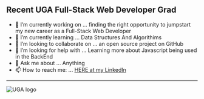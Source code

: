 ## Recent UGA Full-Stack Web Developer Grad

- 🔭 I’m currently working on ... finding the right opportunity to jumpstart my new career as a Full-Stack Web Developer
- 🌱 I’m currently learning ... Data Structures And Algorithims 
- 👯 I’m looking to collaborate on ... an open source project on GitHub
- 🤔 I’m looking for help with ... Learning more about Javascript being used in the BackEnd
- 💬 Ask me about ... Anything 
- 📫 How to reach me: ... [HERE at my LinkedIn](https://www.linkedin.com/in/raul-alvarado-jr/)
---
![UGA logo](http://basno.com/j69s56zs.png)

<!--
**Raulito1/Raulito1** is a ✨ _special_ ✨ repository because its `README.md` (this file) appears on your GitHub profile.


